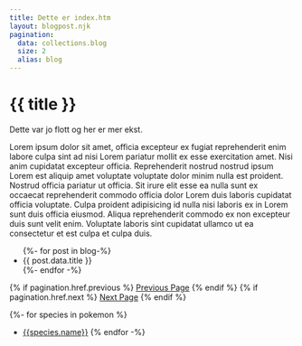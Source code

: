 ```yaml
---
title: Dette er index.htm
layout: blogpost.njk
pagination:
  data: collections.blog
  size: 2
  alias: blog
---
```

# {{ title }}

Dette var jo flott og her er mer ekst.

Lorem ipsum dolor sit amet, officia excepteur ex fugiat reprehenderit enim labore culpa sint ad nisi Lorem pariatur mollit ex esse exercitation amet. Nisi anim cupidatat excepteur officia. Reprehenderit nostrud nostrud ipsum Lorem est aliquip amet voluptate voluptate dolor minim nulla est proident. Nostrud officia pariatur ut officia. Sit irure elit esse ea nulla sunt ex occaecat reprehenderit commodo officia dolor Lorem duis laboris cupidatat officia voluptate. Culpa proident adipisicing id nulla nisi laboris ex in Lorem sunt duis officia eiusmod. Aliqua reprehenderit commodo ex non excepteur duis sunt velit enim. Voluptate laboris sint cupidatat ullamco ut ea consectetur et est culpa et culpa duis.




<ul>
{%- for post in blog-%}
  <li>{{ post.data.title }}</li>
{%- endfor -%}
</ul>



{% if pagination.href.previous %}
  <a href="{{pagination.href.previous}}">Previous Page</a>
{% endif %}
{% if pagination.href.next %}
  <a href="{{pagination.href.next}}">Next Page</a>
{% endif %}

  
{%- for species in pokemon %}
 - [{{species.name}}]({{species.url}}) 
{% endfor -%}
